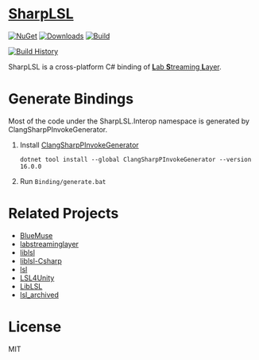 # [SharpLSL](https://github.com/myd7349/SharpLSL)

[![NuGet](https://img.shields.io/nuget/v/SharpLSL.svg)](https://www.nuget.org/packages/SharpLSL/) [![Downloads](https://img.shields.io/nuget/dt/SharpLSL)](https://www.nuget.org/packages/SharpLSL) [![Build](https://github.com/myd7349/SharpLSL/actions/workflows/build.yml/badge.svg)](https://github.com/myd7349/SharpLSL/actions)

[![Build History](https://buildstats.info/github/chart/myd7349/SharpLSL?branch=main&includeBuildsFromPullRequest=false)](https://github.com/myd7349/SharpLSL/actions)

SharpLSL is a cross-platform C# binding of [**L**ab **S**treaming **L**ayer](https://github.com/sccn/labstreaminglayer).

# Generate Bindings

Most of the code under the SharpLSL.Interop namespace is generated by ClangSharpPInvokeGenerator.

1. Install [ClangSharpPInvokeGenerator](https://github.com/dotnet/ClangSharp)

   ```
   dotnet tool install --global ClangSharpPInvokeGenerator --version 16.0.0
   ```

2. Run `Binding/generate.bat`

# Related Projects

- [BlueMuse](https://github.com/kowalej/BlueMuse)
- [labstreaminglayer](https://github.com/sccn/labstreaminglayer)
- [liblsl](https://github.com/sccn/liblsl)
- [liblsl-Csharp](https://github.com/labstreaminglayer/liblsl-Csharp)
- [lsl](https://github.com/emotional-cities/lsl)
- [LSL4Unity](https://github.com/labstreaminglayer/LSL4Unity)
- [LibLSL](https://github.com/Diademics-Pty-Ltd/LibLSL)
- [lsl_archived](https://github.com/sccn/lsl_archived)

# License

MIT
